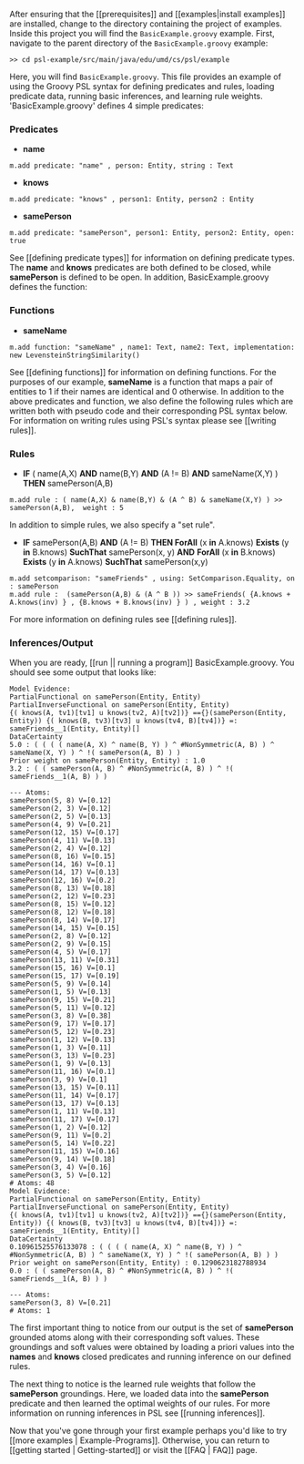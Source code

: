 After ensuring that the [[prerequisites]] and [[examples|install examples]] are installed, change to the directory containing the project of examples. Inside this project you will find the ```BasicExample.groovy``` example.  First, navigate to the parent directory of the `BasicExample.groovy` example:  

````
>> cd psl-example/src/main/java/edu/umd/cs/psl/example  
````     
  
Here, you will find `BasicExample.groovy`.  This file provides an example of using the Groovy PSL syntax for defining predicates and rules, loading predicate data, running basic inferences, and learning rule weights.  'BasicExample.groovy' defines 4 simple predicates:
### Predicates

- **name**

```
m.add predicate: "name" , person: Entity, string : Text
```
- **knows**

```
m.add predicate: "knows" , person1: Entity, person2 : Entity
```
- **samePerson**

```
m.add predicate: "samePerson", person1: Entity, person2: Entity, open: true
```

See [[defining predicate types]] for information on defining predicate types.  The **name** and **knows** predicates are both defined to be closed, while **samePerson** is defined to be open.  In addition, BasicExample.groovy defines the function:
### Functions
- **sameName**

```
m.add function: "sameName" , name1: Text, name2: Text, implementation: new LevensteinStringSimilarity()
```

See [[defining functions]] for information on defining functions.  For the purposes of our example, **sameName** is a function that maps a pair of entities to 1 if their names are identical and 0 otherwise.  In addition to the above predicates and function, we also define the following rules which are written both with pseudo code and their corresponding PSL syntax below.  For information on writing rules using PSL's syntax please see [[writing rules]].      
### Rules
- **IF** ( name(A,X) **AND** name(B,Y) **AND** (A != B) **AND** sameName(X,Y) ) **THEN** samePerson(A,B)

```
m.add rule : ( name(A,X) & name(B,Y) & (A ^ B) & sameName(X,Y) ) >> samePerson(A,B),  weight : 5
```
In addition to simple rules, we also specify a "set rule".

- **IF** samePerson(A,B) **AND** (A != B) **THEN ForAll** (x **in** A.knows) **Exists** (y **in** B.knows) **SuchThat** 
 samePerson(x, y) **AND** **ForAll** (x **in** B.knows) **Exists** (y **in** A.knows) **SuchThat** samePerson(x,y)

````
m.add setcomparison: "sameFriends" , using: SetComparison.Equality, on : samePerson
m.add rule :  (samePerson(A,B) & (A ^ B )) >> sameFriends( {A.knows + A.knows(inv) } , {B.knows + B.knows(inv) } ) , weight : 3.2
````
For more information on defining rules see [[defining rules]].

### Inferences/Output
When you are ready, [[run || running a program]] BasicExample.groovy.  You should see some output that looks like:

````
Model Evidence:
PartialFunctional on samePerson(Entity, Entity)
PartialInverseFunctional on samePerson(Entity, Entity)
{( knows(A, tv1)[tv1] u knows(tv2, A)[tv2])} =={}(samePerson(Entity, Entity)) {( knows(B, tv3)[tv3] u knows(tv4, B)[tv4])} =: sameFriends__1(Entity, Entity)[]
DataCertainty
5.0 : ( ( ( ( name(A, X) ^ name(B, Y) ) ^ #NonSymmetric(A, B) ) ^ sameName(X, Y) ) ^ !( samePerson(A, B) ) )
Prior weight on samePerson(Entity, Entity) : 1.0
3.2 : ( ( samePerson(A, B) ^ #NonSymmetric(A, B) ) ^ !( sameFriends__1(A, B) ) )

--- Atoms: 
samePerson(5, 8) V=[0.12]
samePerson(2, 3) V=[0.12]
samePerson(2, 5) V=[0.13]
samePerson(4, 9) V=[0.21]
samePerson(12, 15) V=[0.17]
samePerson(4, 11) V=[0.13]
samePerson(2, 4) V=[0.12]
samePerson(8, 16) V=[0.15]
samePerson(14, 16) V=[0.1]
samePerson(14, 17) V=[0.13]
samePerson(12, 16) V=[0.2]
samePerson(8, 13) V=[0.18]
samePerson(2, 12) V=[0.23]
samePerson(8, 15) V=[0.12]
samePerson(8, 12) V=[0.18]
samePerson(8, 14) V=[0.17]
samePerson(14, 15) V=[0.15]
samePerson(2, 8) V=[0.12]
samePerson(2, 9) V=[0.15]
samePerson(4, 5) V=[0.17]
samePerson(13, 11) V=[0.31]
samePerson(15, 16) V=[0.1]
samePerson(15, 17) V=[0.19]
samePerson(5, 9) V=[0.14]
samePerson(1, 5) V=[0.13]
samePerson(9, 15) V=[0.21]
samePerson(5, 11) V=[0.12]
samePerson(3, 8) V=[0.38]
samePerson(9, 17) V=[0.17]
samePerson(5, 12) V=[0.23]
samePerson(1, 12) V=[0.13]
samePerson(1, 3) V=[0.11]
samePerson(3, 13) V=[0.23]
samePerson(1, 9) V=[0.13]
samePerson(11, 16) V=[0.1]
samePerson(3, 9) V=[0.1]
samePerson(13, 15) V=[0.11]
samePerson(11, 14) V=[0.17]
samePerson(13, 17) V=[0.13]
samePerson(1, 11) V=[0.13]
samePerson(11, 17) V=[0.17]
samePerson(1, 2) V=[0.12]
samePerson(9, 11) V=[0.2]
samePerson(5, 14) V=[0.22]
samePerson(11, 15) V=[0.16]
samePerson(9, 14) V=[0.18]
samePerson(3, 4) V=[0.16]
samePerson(3, 5) V=[0.12]
# Atoms: 48
Model Evidence:
PartialFunctional on samePerson(Entity, Entity)
PartialInverseFunctional on samePerson(Entity, Entity)
{( knows(A, tv1)[tv1] u knows(tv2, A)[tv2])} =={}(samePerson(Entity, Entity)) {( knows(B, tv3)[tv3] u knows(tv4, B)[tv4])} =: sameFriends__1(Entity, Entity)[]
DataCertainty
0.10961525576133078 : ( ( ( ( name(A, X) ^ name(B, Y) ) ^ #NonSymmetric(A, B) ) ^ sameName(X, Y) ) ^ !( samePerson(A, B) ) )
Prior weight on samePerson(Entity, Entity) : 0.1290623182788934
0.0 : ( ( samePerson(A, B) ^ #NonSymmetric(A, B) ) ^ !( sameFriends__1(A, B) ) )

--- Atoms: 
samePerson(3, 8) V=[0.21]
# Atoms: 1
````

The first important thing to notice from our output is the set of **samePerson** grounded atoms along with their corresponding soft values.  These groundings and soft values were obtained by loading a priori values into the **names** and **knows** closed predicates and running inference on our defined rules.

The next thing to notice is the learned rule weights that follow the **samePerson** groundings.  Here, we loaded data into the **samePerson** predicate and then learned the optimal weights of our rules.  For more information on running inferences in PSL see [[running inferences]].

Now that you've gone through your first example perhaps you'd like to try [[more examples | Example-Programs]].  Otherwise, you can return to [[getting started | Getting-started]] or visit the [[FAQ | FAQ]] page.
